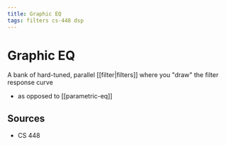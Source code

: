 ```yaml
---
title: Graphic EQ
tags: filters cs-448 dsp
---
```


# Graphic EQ

A bank of hard-tuned, parallel [[filter|filters]] where you "draw" the filter response curve

- as opposed to [[parametric-eq]]

## Sources

- CS 448
